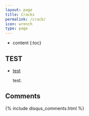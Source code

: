 ```yaml
---
layout: page
title: Cracks
permalink: /crack/
icon: wrench
type: page
---
```


* content
{:toc}

## TEST

* [test](http://orangelop.github.io)

    test.

## Comments

{% include disqus_comments.html %}
